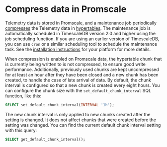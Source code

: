 # Compress data in Promscale
Telemetry data is stored in Promscale, and a maintenance job periodically
[compresses][tsdb-compression] the Telemetry data in [hypertables][hypertables].
The maintenance job is automatically scheduled in TimescaleDB version 2.0 and
higher using the job scheduling function. If you are using an earlier version of
TimescaleDB, you can use `cron` or a similar scheduling tool to schedule the
maintenance task. See the [installation instructions][promscale-install] for
your platform for more details.

When compression is enabled on Promscale data, the hypertable chunk that is
currently being written to is not compressed, to ensure good write performance.
Additionally, previously used chunks are kept uncompressed for at least an hour
after they have been closed and a new chunk has been created, to handle the case
of late arrival of data. By default, the chunk interval is configured so that a
new chunk is created every eight hours. You can configure the chunk size with
the `set_default_chunk_interval` SQL function, like this:
```sql
SELECT set_default_chunk_interval(INTERVAL '1h');
```

The new chunk interval is only applied to new chunks created after the setting is changed.
It does not affect chunks that were created before the setting was changed.
You can find the current default chunk interval setting with this query:
```sql
SELECT get_default_chunk_interval();
```


[hypertables]: timescaledb/:currentVersion:/overview/core-concepts/hypertables-and-chunks/
[tsdb-compression]:timescaledb/:currentVersion:/overview/core-concepts/compression/
[promscale-install]: /installation/
